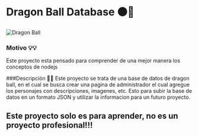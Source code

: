 # Dragon Ball Database 🟠🔵
![Dragon Ball](https://images-wixmp-ed30a86b8c4ca887773594c2.wixmp.com/f/c3e8b769-127e-4972-9fd1-fc1991546dea/dbaukmb-bcb29b5d-3831-44b3-9844-06f8dda01a8c.png/v1/fill/w_1676,h_477,q_70,strp/dragon_ball_super_wallpaper_by_elrincondeurko_dbaukmb-pre.jpg?token=eyJ0eXAiOiJKV1QiLCJhbGciOiJIUzI1NiJ9.eyJzdWIiOiJ1cm46YXBwOjdlMGQxODg5ODIyNjQzNzNhNWYwZDQxNWVhMGQyNmUwIiwiaXNzIjoidXJuOmFwcDo3ZTBkMTg4OTgyMjY0MzczYTVmMGQ0MTVlYTBkMjZlMCIsIm9iaiI6W1t7ImhlaWdodCI6Ijw9MTQyNCIsInBhdGgiOiJcL2ZcL2MzZThiNzY5LTEyN2UtNDk3Mi05ZmQxLWZjMTk5MTU0NmRlYVwvZGJhdWttYi1iY2IyOWI1ZC0zODMxLTQ0YjMtOTg0NC0wNmY4ZGRhMDFhOGMucG5nIiwid2lkdGgiOiI8PTUwMDAifV1dLCJhdWQiOlsidXJuOnNlcnZpY2U6aW1hZ2Uub3BlcmF0aW9ucyJdfQ.XRfj8g3YWa_eKZAQqyCkk_Scs30gKdot2xRUlbNx85M "Dragon Ball")
### Motivo 💡💡
Este proyecto esta pensado para comprender de una mejor manera los conceptos de nodejs

###Descripción 📝📝
Este proyecto se trata de una base de datos de dragon ball, en el cual se busca crear una pagina de administrador el cual agregue los personajes con descripciones, imagenes, etc.
Esto para subir la base de datos en un formato JSON y utilizar la informacion para un futuro proyecto.

## Este proyecto solo es para aprender, no es un proyecto profesional!!!
